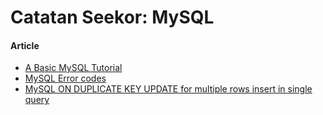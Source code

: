 # Catatan Seekor: MySQL

#### Article

* [A Basic MySQL Tutorial](https://www.digitalocean.com/community/tutorials/a-basic-mysql-tutorial)
* [MySQL Error codes](https://sodocumentation.net/mysql/topic/895/error-codes)
* [MySQL ON DUPLICATE KEY UPDATE for multiple rows insert in single query](https://stackoverflow.com/questions/2714587/mysql-on-duplicate-key-update-for-multiple-rows-insert-in-single-query)

